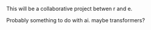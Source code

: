 This will be a collaborative project betwen r and e.

Probably something to do with ai. maybe transformers?
